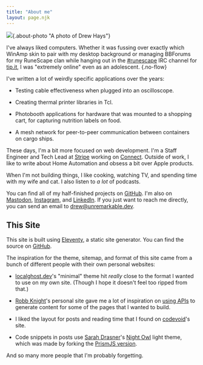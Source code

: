 ```yaml
---
title: "About me"
layout: page.njk
---
```


![](/img/me.png){.about-photo "A photo of Drew Hays"}

I've always liked computers. Whether it was fussing over
exactly which WinAmp skin to pair with my desktop background or managing
BBForums for my RuneScape clan while hanging out in the [#runescape] IRC
channel for [tip.it], I was "extremely online" even as an adolescent.
{.no-flow}

I've written a lot of weirdly specific applications over the years:

<div style="clear: both;">

- Testing cable effectiveness when plugged into an oscilloscope.

- Creating thermal printer libraries in Tcl.

- Photobooth applications for hardware that was mounted to a shopping cart,
  for capturing nutrition labels on food.

- A mesh network for peer-to-peer communication between containers on cargo
  ships.

</div>

These days, I'm a bit more focused on web development. I'm a Staff Engineer and
Tech Lead at [Stripe] working on [Connect]. Outside of work, I like to write about
Home Automation and obsess a bit over Apple products.

When I'm not building things, I like cooking, watching TV, and spending time
with my wife and cat. I also listen to _a lot_ of podcasts.

You can find all of my half-finished projects on [GitHub]. I'm also on
[Mastodon], [Instagram], and [LinkedIn]. If you just want to reach me
directly, you can send an email to
[drew@unremarkable.dev](mailto:drew@unremarkable.dev).

## This Site

This site is built using [Eleventy], a static site generator. You can
find the source on [GitHub][source].

The inspiration for the theme, sitemap, and format of this site came from
a bunch of different people with their own personal websites:

- [localghost.dev]'s "minimal" theme hit _really_ close to the format I wanted
  to use on my own site. (Though I hope it doesn't feel too ripped from that.)

- [Robb Knight][rknight]'s personal site gave me a lot of inspiration on [using APIs]
  to generate content for some of the pages that I wanted to build.

- I liked the layout for posts and reading time that I found on [codevoid]'s site.

- Code snippets in posts use [Sarah Drasner]'s [Night Owl] light theme, which was
  made by forking the [PrismJS version].

And so many more people that I'm probably forgetting.

[#runescape]: https://www.tip.it/runescape/pages/view/chat.htm
[tip.it]: https://tip.it/
[stripe]: https://stripe.com
[connect]: https://stripe.com/connect
[github]: https://github.com/dru89
[mastodon]: https://social.lol/@dru89
[instagram]: https://instagram.com/dru89
[linkedin]: https://linkedin.com/in/ashays
[source]: https://github.com/unremarkable.dev
[eleventy]: https://www.11ty.dev
[localghost.dev]: https://localghost.dev
[rknight]: https://rknight.me
[codevoid]: https://www.codevoid.net
[using apis]: https://rknight.me/automating-my-now-page/
[sarah drasner]: https://sarah.dev
[night owl]: https://github.com/sdras/night-owl-vscode-theme
[prismjs version]: https://github.com/PrismJS/prism-themes/blob/master/themes/prism-night-owl.css

